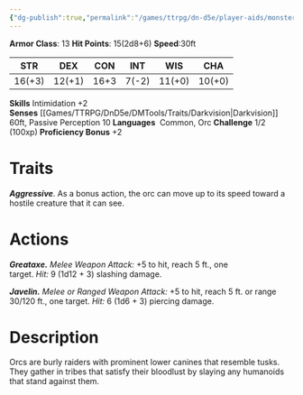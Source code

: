 ```yaml
---
{"dg-publish":true,"permalink":"/games/ttrpg/dn-d5e/player-aids/monsters/orc/","tags":["ttrpg/dnd/5e","statblock","monster"],"noteIcon":""}
---
```



**Armor Class**: 13
**Hit Points**: 15(2d8+6)
**Speed**:30ft

|  STR   | DEX    | CON | INT| WIS | CHA |
| --- | --- | --- | --- | --- | --- | 
|  16(+3)   | 12(+1)    | 16+3     | 7(-2) | 11(+0)| 10(+0)|

**Skills** Intimidation +2
**Senses** [[Games/TTRPG/DnD5e/DMTools/Traits/Darkvision\|Darkvision]] 60ft, Passive Perception 10
**Languages**   Common, Orc
**Challenge** 1/2 (100xp)
**Proficiency Bonus** +2

# Traits
_**Aggressive**_. As a bonus action, the orc can move up to its speed toward a hostile creature that it can see.

# Actions
_**Greataxe.** Melee Weapon Attack:_ +5 to hit, reach 5 ft., one target. _Hit:_ 9 (1d12 + 3) slashing damage.

_**Javelin.** Melee or Ranged Weapon Attack:_ +5 to hit, reach 5 ft. or range 30/120 ft., one target. _Hit:_ 6 (1d6 + 3) piercing damage.
# Description
Orcs are burly raiders with prominent lower canines that resemble tusks. They gather in tribes that satisfy their bloodlust by slaying any humanoids that stand against them.
